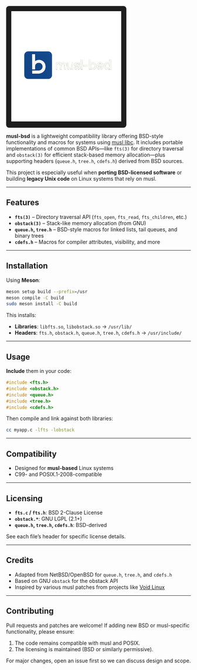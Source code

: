 <div style="background-color: #1e1e1e; padding: 1em; display: inline-block; border-radius: 8px;">
  <img src=".github/musl-bsd.png" alt="musl-bsd logo" width="300">
</div>

**musl-bsd** is a lightweight compatibility library offering BSD-style functionality and macros for systems using [musl libc](https://musl.libc.org/). It includes portable implementations of common BSD APIs—like `fts(3)` for directory traversal and `obstack(3)` for efficient stack-based memory allocation—plus supporting headers (`queue.h`, `tree.h`, `cdefs.h`) derived from BSD sources.

This project is especially useful when **porting BSD-licensed software** or building **legacy Unix code** on Linux systems that rely on musl.

---

## Features

- **`fts(3)`** – Directory traversal API (`fts_open`, `fts_read`, `fts_children`, etc.)
- **`obstack(3)`** – Stack-like memory allocation (from GNU)
- **`queue.h`, `tree.h`** – BSD-style macros for linked lists, tail queues, and binary trees
- **`cdefs.h`** – Macros for compiler attributes, visibility, and more

---

## Installation

Using **Meson**:

```sh
meson setup build --prefix=/usr
meson compile -C build
sudo meson install -C build
```

This installs:
- **Libraries**: `libfts.so`, `libobstack.so` → `/usr/lib/`
- **Headers**: `fts.h`, `obstack.h`, `queue.h`, `tree.h`, `cdefs.h` → `/usr/include/`

---

## Usage

**Include** them in your code:

```c
#include <fts.h>
#include <obstack.h>
#include <queue.h>
#include <tree.h>
#include <cdefs.h>
```

Then compile and link against both libraries:

```sh
cc myapp.c -lfts -lobstack
```

---

## Compatibility

- Designed for **musl-based** Linux systems
- C99- and POSIX.1-2008-compatible

---

## Licensing

- **`fts.c` / `fts.h`**: BSD 2-Clause License
- **`obstack.*`**: GNU LGPL (2.1+)
- **`queue.h`, `tree.h`, `cdefs.h`**: BSD-derived

See each file’s header for specific license details.

---

## Credits

- Adapted from NetBSD/OpenBSD for `queue.h`, `tree.h`, and `cdefs.h`
- Based on GNU `obstack` for the obstack API
- Inspired by various musl patches from projects like [Void Linux](https://github.com/void-linux)

---

## Contributing

Pull requests and patches are welcome! If adding new BSD or musl-specific functionality, please ensure:

1. The code remains compatible with musl and POSIX.
2. The licensing is maintained (BSD or similarly permissive).

For major changes, open an issue first so we can discuss design and scope.
